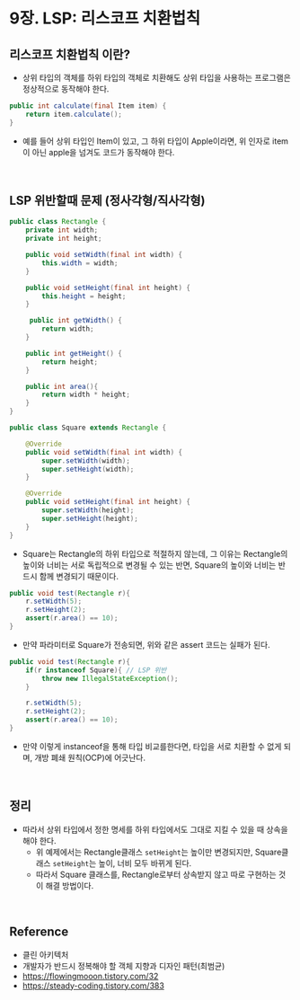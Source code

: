 # 9장. LSP: 리스코프 치환법칙

## 리스코프 치환법칙 이란?

- 상위 타입의 객체를 하위 타입의 객체로 치환해도 상위 타입을 사용하는 프로그램은 정상적으로 동작해야 한다.

```java
public int calculate(final Item item) {
	return item.calculate();
}
```
- 예를 들어 상위 타입인 Item이 있고, 그 하위 타입이 Apple이라면, 위 인자로 item이 아닌 apple을 넘겨도 코드가 동작해야 한다.

<br/>

## LSP 위반할때 문제 (정사각형/직사각형)

```java
public class Rectangle {
    private int width;
    private int height;

    public void setWidth(final int width) {
        this.width = width;
    }

    public void setHeight(final int height) {
        this.height = height;
    }

     public int getWidth() {
        return width;
    }

    public int getHeight() {
        return height;
    }

    public int area(){
        return width * height;
    }
}
```
```java
public class Square extends Rectangle {

    @Override
    public void setWidth(final int width) {
        super.setWidth(width);
        super.setHeight(width);
    }

    @Override
    public void setHeight(final int height) {
        super.setWidth(height);
        super.setHeight(height);
    }
}
```
- Square는 Rectangle의 하위 타입으로 적절하지 않는데, 그 이유는 Rectangle의 높이와 너비는 서로 독립적으로 변경될 수 있는 반면, Square의 높이와 너비는 반드시 함께 변경되기 때문이다.
  
```java
public void test(Rectangle r){
    r.setWidth(5);
    r.setHeight(2); 
    assert(r.area() == 10);
}
```
- 만약 파라미터로 Square가 전송되면, 위와 같은 assert 코드는 실패가 된다.
```java
public void test(Rectangle r){
    if(r instanceof Square){ // LSP 위반
        throw new IllegalStateException();
    }

    r.setWidth(5);
    r.setHeight(2); 
    assert(r.area() == 10);
}
```
- 만약 이렇게 instanceof을 통해 타입 비교를한다면, 타입을 서로 치환할 수 없게 되며, 개방 폐쇄 원칙(OCP)에 어긋난다.

<br/>

## 정리
- 따라서 상위 타입에서 정한 명세를 하위 타입에서도 그대로 지킬 수 있을 때 상속을 해야 한다.
  - 위 예제에서는 Rectangle클래스 `setHeight`는 높이만 변경되지만, Square클래스 `setHeight`는 높이, 너비 모두 바뀌게 된다.
  - 따라서 Square 클래스를, Rectangle로부터 상속받지 않고 따로 구현하는 것이 해결 방법이다.

<br/>

## Reference
- 클린 아키텍처
- 개발자가 반드시 정복해야 할 객체 지향과 디자인 패턴(최범균)
- https://flowingmooon.tistory.com/32
- https://steady-coding.tistory.com/383
